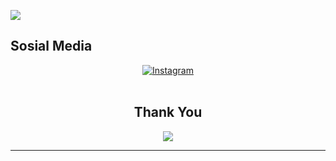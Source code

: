<!DOCTYPE html>
<body>
    <p><img src="https://user-images.githubusercontent.com/107291554/218657999-1d735675-a913-4074-a6bd-2df5d8a4655d.gif" align="center"></p>
  <h2>Sosial Media</h2>
  
  <div align="center">
  <a href="https://www.instagram.com/mbayupw_">
    <img src="https://img.shields.io/badge/-Instagram-e4405f?style=for-the-badge&logo=instagram&logoColor=white" alt="Instagram" />
  </a>
</div>
<br>
    <div>
        <h2 align="center">Thank You</h2>
        <div align="center">
            <img src="NastyZealousAffenpinscher-mobile.gif">
        </div>
        <hr>
    </div>
</div>
</body>
